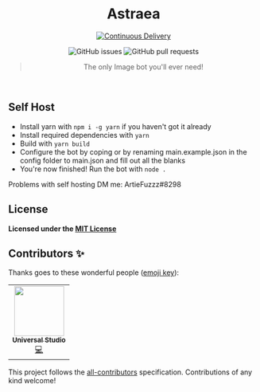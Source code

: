 <div align="center">

# Astraea

[![Continuous Delivery](https://github.com/AstraeaStudios/Astraea/actions/workflows/okteto-push.yml/badge.svg)](https://github.com/AstraeaStudios/Astraea/actions/workflows/okteto-push.yml)

![GitHub issues](https://img.shields.io/github/issues-raw/AstraeaStudios/Astraea)
![GitHub pull requests](https://img.shields.io/github/issues-pr/AstraeaStudios/Astraea)

> The only Image bot you'll ever need!

</div>
<br>

## Self Host

- Install yarn with `npm i -g yarn` if you haven't got it already
- Install required dependencies with `yarn`
- Build with `yarn build`
- Configure the bot by coping or by renaming main.example.json in the config folder to main.json and fill out all the blanks
- You're now finished! Run the bot with `node .`

Problems with self hosting DM me: ArtieFuzzz#8298

## License

**Licensed under the [MIT License](https://github.com/AstraeaStudios/Astraea/blob/main/LICENSE)**

## Contributors ✨

Thanks goes to these wonderful people ([emoji key](https://allcontributors.org/docs/en/emoji-key)):

<!-- ALL-CONTRIBUTORS-LIST:START - Do not remove or modify this section -->
<!-- prettier-ignore-start -->
<!-- markdownlint-disable -->
<table>
  <tr>
    <td align="center"><a href="https://tmuniversal.eu/"><img src="https://avatars.githubusercontent.com/u/10200399?v=4?s=100" width="100px;" alt=""/><br /><sub><b>Universal Studio</b></sub></a><br /><a href="https://github.com/ArtieFuzzz/Astraea/commits?author=TMUniversal" title="Code">💻</a></td>
  </tr>
</table>

<!-- markdownlint-restore -->
<!-- prettier-ignore-end -->

<!-- ALL-CONTRIBUTORS-LIST:END -->

This project follows the [all-contributors](https://github.com/all-contributors/all-contributors) specification. Contributions of any kind welcome!
